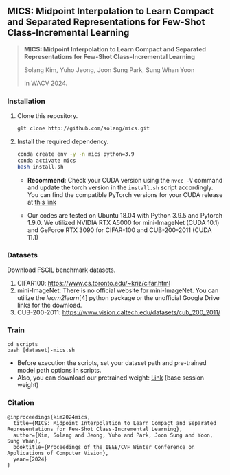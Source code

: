## MICS: Midpoint Interpolation to Learn Compact and Separated Representations for Few-Shot Class-Incremental Learning

> **MICS: Midpoint Interpolation to Learn Compact and Separated Representations for Few-Shot Class-Incremental Learning** 
>
> Solang Kim, Yuho Jeong, Joon Sung Park, Sung Whan Yoon
>
> In WACV 2024.

### Installation

1. Clone this repository.

   ```bash
   glt clone http://github.com/solang/mics.git
   ```

2. Install the required dependency. 

   ```bash
   conda create env -y -n mics python=3.9
   conda activate mics
   bash install.sh
   ```

   * **Recommend**: Check your CUDA version using the `nvcc -V` command and update the torch version in the `install.sh` script accordingly. You can find the compatible PyTorch versions for your CUDA release at [this link](https://pytorch.org/get-started/previous-versions/)

   * Our codes are tested on Ubuntu 18.04 with Python 3.9.5 and Pytorch 1.9.0. We utilized NVIDIA RTX A5000 for mini-ImageNet (CUDA 10.1) and GeForce RTX 3090 for CIFAR-100 and CUB-200-2011 (CUDA 11.1) 

### Datasets

Download FSCIL benchmark datasets.

1. CIFAR100: https://www.cs.toronto.edu/~kriz/cifar.html
2. mini-ImageNet: There is no official website for mini-ImageNet. You can utilize the *learn2learn*[4] python package or the unofficial Google Drive links for the download.
3. CUB-200-2011: https://www.vision.caltech.edu/datasets/cub_200_2011/

### Train

```shell
cd scripts
bash [dataset]-mics.sh 
```

- Before execution the scripts, set your dataset path and pre-trained model path options in scripts.
- Also, you can download our pretrained weight: [Link](https://drive.google.com/drive/folders/18rcX2Vhva1lRtr_rUYcjWG6m2AshOcZ6?usp=sharing) (base session weight)

### Citation

```
@inproceedings{kim2024mics,
  title={MICS: Midpoint Interpolation to Learn Compact and Separated Representations for Few-Shot Class-Incremental Learning},
  author={Kim, Solang and Jeong, Yuho and Park, Joon Sung and Yoon, Sung Whan},
  booktitle={Proceedings of the IEEE/CVF Winter Conference on Applications of Computer Vision},
  year={2024}
}
```



